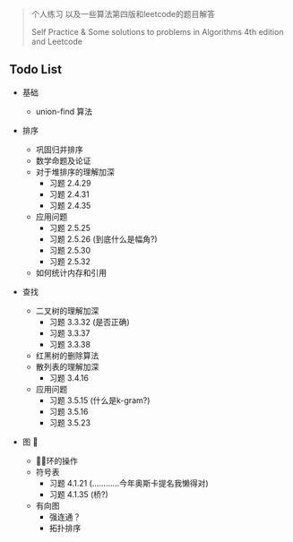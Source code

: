 > 个人练习 以及一些算法第四版和leetcode的题目解答
>
> Self Practice & Some solutions to problems in Algorithms 4th edition and Leetcode

## Todo List

* 基础
    * union-find 算法
* 排序
    * 巩固归并排序
    * 数学命题及论证
    * 对于堆排序的理解加深
        * 习题 2.4.29
        * 习题 2.4.31
        * 习题 2.4.35
    * 应用问题
        * 习题 2.5.25
        * 习题 2.5.26 (到底什么是幅角?)
        * 习题 2.5.30
        * 习题 2.5.32
    * 如何统计内存和引用

* 查找
    * 二叉树的理解加深
        * 习题 3.3.32 (是否正确)
        * 习题 3.3.37
        * 习题 3.3.38
    * 红黑树的删除算法
    * 散列表的理解加深
        * 习题 3.4.16
    * 应用问题
        * 习题 3.5.15 (什么是k-gram?)
        * 习题 3.5.16
        * 习题 3.5.23

* 图 
    * 环的操作
    * 符号表
        * 习题 4.1.21 (…………今年奥斯卡提名我懒得对)
        * 习题 4.1.35 (桥?)
    * 有向图
        * 强连通？
        * 拓扑排序